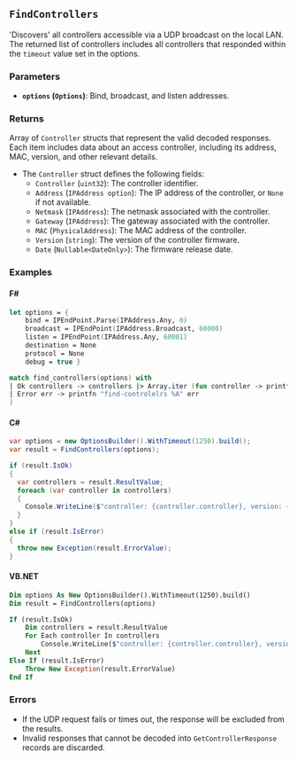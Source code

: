 ## **`FindControllers`**

'Discovers' all controllers accessible via a UDP broadcast on the local LAN. The returned list of 
controllers includes all controllers that responded within the `timeout` value set in the options.


### Parameters
- **`options` (`Options`)**: Bind, broadcast, and listen addresses.

### Returns
Array of `Controller` structs that represent the valid decoded responses. Each item includes data about an access controller, 
including its address, MAC, version, and other relevant details.

- The `Controller` struct defines the following fields:
  - `Controller` (`uint32`): The controller identifier.
  - `Address` (`IPAddress option`): The IP address of the controller, or `None` if not available.
  - `Netmask` (`IPAddress`): The netmask associated with the controller.
  - `Gateway` (`IPAddress`): The gateway associated with the controller.
  - `MAC` (`PhysicalAddress`): The MAC address of the controller.
  - `Version` (`string`): The version of the controller firmware.
  - `Date` (`Nullable<DateOnly>`): The firmware release date.

### Examples
#### F#
```fsharp
let options = { 
    bind = IPEndPoint.Parse(IPAddress.Any, 0)
    broadcast = IPEndPoint(IPAddress.Broadcast, 60000)
    listen = IPEndPoint(IPAddress.Any, 60001)
    destination = None
    protocol = None
    debug = true }

match find_controllers(options) with
| Ok controllers -> controllers |> Array.iter (fun controller -> printfn "controller: %u, version: %s" controller.controller controller.version
| Error err -> printfn "find-controlelrs %A" err
)
```

#### C#
```csharp
var options = new OptionsBuilder().WithTimeout(1250).build();
var result = FindControllers(options);

if (result.IsOk)
{
  var controllers = result.ResultValue;
  foreach (var controller in controllers)
  {
    Console.WriteLine($"controller: {controller.controller}, version: {controller.version}");
  }
}
else if (result.IsError)
{
  throw new Exception(result.ErrorValue);
}
```

#### VB.NET
```vb
Dim options As New OptionsBuilder().WithTimeout(1250).build()
Dim result = FindControllers(options)

If (result.IsOk)
    Dim controllers = result.ResultValue
    For Each controller In controllers
        Console.WriteLine($"controller: {controller.controller}, version: {controller.version}")
    Next
Else If (result.IsError)
    Throw New Exception(result.ErrorValue)
End If
```

### Errors
- If the UDP request fails or times out, the response will be excluded from the results.
- Invalid responses that cannot be decoded into `GetControllerResponse` records are discarded.
